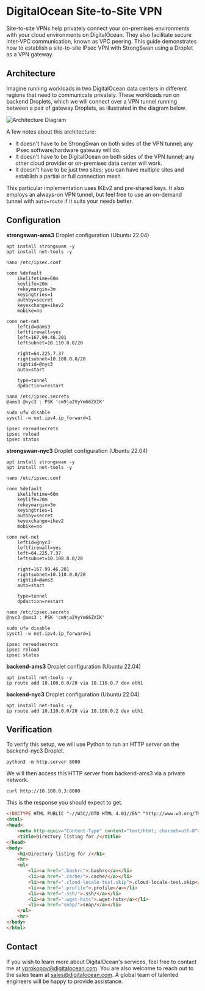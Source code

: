 # DigitalOcean Site-to-Site VPN

Site-to-site VPNs help privately connect your on-premises environments with your cloud environments on DigitalOcean. They also facilitate secure inter-VPC communication, known as VPC peering. This guide demonstrates how to establish a site-to-site IPsec VPN with StrongSwan using a Droplet as a VPN gateway.

## Architecture

Imagine running workloads in two DigitalOcean data centers in different regions that need to communicate privately. These workloads run on backend Droplets, which we will connect over a VPN tunnel running between a pair of gateway Droplets, as illustrated in the diagram below.

![Architecture Diagram](https://lucid.app/publicSegments/view/24b18af7-7e06-4d37-b7f8-d117aae9f0e3/image.png)

A few notes about this architecture:
- It doesn't have to be StrongSwan on both sides of the VPN tunnel; any IPsec software/hardware gateway will do.
- It doesn't have to be DigitalOcean on both sides of the VPN tunnel; any other cloud provider or on-premises data center will work.
- It doesn't have to be just two sites; you can have multiple sites and establish a partial or full connection mesh.

This particular implementation uses IKEv2 and pre-shared keys. It also employs an always-on VPN tunnel, but feel free to use an on-demand tunnel with `auto=route` if it suits your needs better.

## Configuration

**strongswan-ams3** Droplet configuration (Ubuntu 22.04)
```
apt install strongswan -y
apt install net-tools -y

nano /etc/ipsec.conf

conn %default
	ikelifetime=60m
	keylife=20m
	rekeymargin=3m
	keyingtries=1
	authby=secret
	keyexchange=ikev2
	mobike=no

conn net-net
	leftid=@ams3
	leftfirewall=yes
	left=167.99.46.201
	leftsubnet=10.110.0.0/20

	right=64.225.7.37
	rightsubnet=10.108.0.0/20
	rightid=@nyc3
	auto=start

	type=tunnel
	dpdaction=restart

nano /etc/ipsec.secrets
@ams3 @nyc3 : PSK 'cm9ja2VyYm66ZXIK'

sudo ufw disable
sysctl -w net.ipv4.ip_forward=1

ipsec rereadsecrets
ipsec reload
ipsec status
```
**strongswan-nyc3** Droplet configuration (Ubuntu 22.04)
```
apt install strongswan -y
apt install net-tools -y

nano /etc/ipsec.conf

conn %default
	ikelifetime=60m
	keylife=20m
	rekeymargin=3m
	keyingtries=1
	authby=secret
	keyexchange=ikev2
	mobike=no

conn net-net
	leftid=@nyc3
	leftfirewall=yes
	left=64.225.7.37
	leftsubnet=10.108.0.0/20

	right=167.99.46.201
	rightsubnet=10.110.0.0/20
	rightid=@ams3
	auto=start

	type=tunnel
	dpdaction=restart

nano /etc/ipsec.secrets
@nyc3 @ams3 : PSK 'cm9ja2VyYm66ZXIK'

sudo ufw disable
sysctl -w net.ipv4.ip_forward=1

ipsec rereadsecrets
ipsec reload
ipsec status
```
**backend-ams3** Droplet configuration (Ubuntu 22.04)
```
apt install net-tools -y
ip route add 10.108.0.0/20 via 10.110.0.7 dev eth1
```
**backend-nyc3** Droplet configuration (Ubuntu 22.04)
```
apt install net-tools -y
ip route add 10.110.0.0/20 via 10.108.0.2 dev eth1
```
## Verification

To verify this setup, we will use Python to run an HTTP server on the backend-nyc3 Droplet. 

```
python3 -m http.server 8000
```

We will then access this HTTP server from backend-ams3 via a private network.

```
curl http://10.108.0.3:8000
```

This is the response you should expect to get.
```html
<!DOCTYPE HTML PUBLIC "-//W3C//DTD HTML 4.01//EN" "http://www.w3.org/TR/html4/strict.dtd">
<html>
<head>
    <meta http-equiv="Content-Type" content="text/html; charset=utf-8">
    <title>Directory listing for /</title>
</head>
<body>
    <h1>Directory listing for /</h1>
    <hr>
    <ul>
        <li><a href=".bashrc">.bashrc</a></li>
        <li><a href=".cache/">.cache/</a></li>
        <li><a href=".cloud-locale-test.skip">.cloud-locale-test.skip</a></li>
        <li><a href=".profile">.profile</a></li>
        <li><a href=".ssh/">.ssh/</a></li>
        <li><a href=".wget-hsts">.wget-hsts</a></li>
        <li><a href="snap/">snap/</a></li>
    </ul>
    <hr>
</body>
</html>
```

## Contact
If you wish to learn more about DigitalOcean's services, feel free to contact me at [vprokopov@digitalocean.com](mailto:vprokopov@digitalocean.com). You are also welcome to reach out to the sales team at [sales@digitalocean.com](mailto:sales@digitalocean.com). A global team of talented engineers will be happy to provide assistance.
